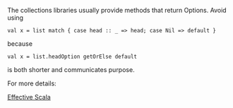 The collections libraries usually provide methods that return Options. Avoid using

    val x = list match { case head :: _ => head; case Nil => default }

because

    val x = list.headOption getOrElse default

is both shorter and communicates purpose.

For more details:

[Effective Scala](https://twitter.github.io/effectivescala/#Functional%20programming-Pattern%20matching)
